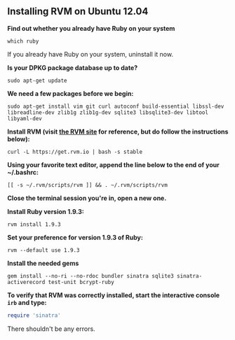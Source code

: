 ## Installing RVM on Ubuntu 12.04

**Find out whether you already have Ruby on your system**

```
which ruby
```

If you already have Ruby on your system, uninstall it now.

**Is your DPKG package database up to date?**

```
sudo apt-get update
```

**We need a few packages before we begin:**

```
sudo apt-get install vim git curl autoconf build-essential libssl-dev libreadline-dev zlib1g zlib1g-dev sqlite3 libsqlite3-dev libtool libyaml-dev
```

**Install RVM (visit [the RVM site](https://rvm.io/rvm/install/) for reference, but do follow the instructions below):**

```
curl -L https://get.rvm.io | bash -s stable
```

**Using your favorite text editor, append the line below to the end of your ~/.bashrc:**

```
[[ -s ~/.rvm/scripts/rvm ]] && . ~/.rvm/scripts/rvm
```

**Close the terminal session you're in, open a new one.**

**Install Ruby version 1.9.3:**

```
rvm install 1.9.3
```

**Set your preference for version 1.9.3 of Ruby:**

```
rvm --default use 1.9.3
```

**Install the needed gems**

```
gem install --no-ri --no-rdoc bundler sinatra sqlite3 sinatra-activerecord test-unit bcrypt-ruby
```

**To verify that RVM was correctly installed, start the interactive console `irb` and type:**

```ruby
require 'sinatra'
```

There shouldn't be any errors.

